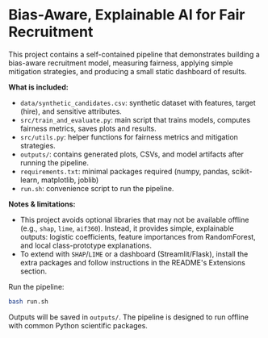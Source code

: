 # Bias-Aware, Explainable AI for Fair Recruitment

This project contains a self-contained pipeline that demonstrates building a bias-aware recruitment model,
measuring fairness, applying simple mitigation strategies, and producing a small static dashboard of results.

**What is included:**
- `data/synthetic_candidates.csv`: synthetic dataset with features, target (hire), and sensitive attributes.
- `src/train_and_evaluate.py`: main script that trains models, computes fairness metrics, saves plots and results.
- `src/utils.py`: helper functions for fairness metrics and mitigation strategies.
- `outputs/`: contains generated plots, CSVs, and model artifacts after running the pipeline.
- `requirements.txt`: minimal packages required (numpy, pandas, scikit-learn, matplotlib, joblib)
- `run.sh`: convenience script to run the pipeline.

**Notes & limitations:**
- This project avoids optional libraries that may not be available offline (e.g., `shap`, `lime`, `aif360`). Instead,
  it provides simple, explainable outputs: logistic coefficients, feature importances from RandomForest, and local
  class-prototype explanations.
- To extend with `SHAP`/`LIME` or a dashboard (Streamlit/Flask), install the extra packages and follow instructions in the
  README's Extensions section.

Run the pipeline:
```bash
bash run.sh
```

Outputs will be saved in `outputs/`. The pipeline is designed to run offline with common Python scientific packages.